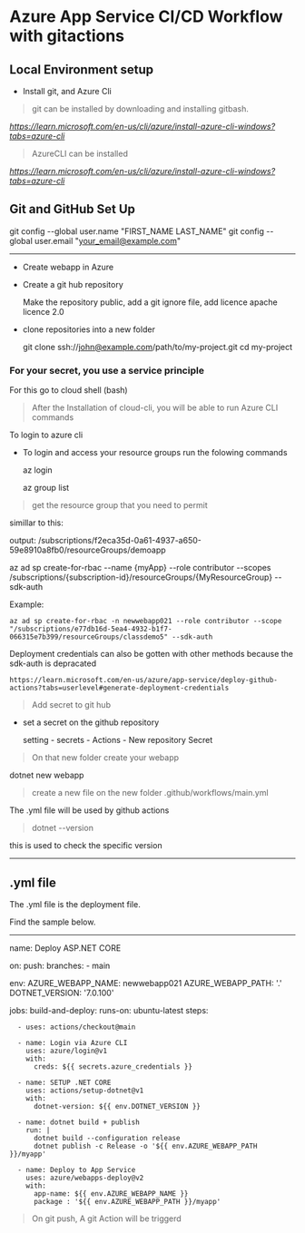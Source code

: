 # Azure App Service CI/CD Workflow with gitactions

## Local Environment setup

- Install git, and Azure Cli

> git can be installed by downloading and installing gitbash.

*https://learn.microsoft.com/en-us/cli/azure/install-azure-cli-windows?tabs=azure-cli*

> AzureCLI can be installed 

*https://learn.microsoft.com/en-us/cli/azure/install-azure-cli-windows?tabs=azure-cli*

## Git and GitHub Set Up

git config --global user.name "FIRST_NAME LAST_NAME"
git config --global user.email "your_email@example.com"

----

- Create webapp in Azure 

- Create a git hub repository 

    Make the repository public, add a git ignore file, add licence apache licence 2.0

- clone repositories into a new folder

    git clone ssh://john@example.com/path/to/my-project.git 
    cd my-project 

    
### For your secret, you use a service principle 

For this go to cloud shell (bash)

> After the Installation of cloud-cli, you will be able to run Azure CLI  commands

To login to azure cli 

- To login and access your resource groups run the folowing commands

    az login 

    az group list 

> get the resource group that you need to permit 

simillar to this:

output: /subscriptions/f2eca35d-0a61-4937-a650-59e8910a8fb0/resourceGroups/demoapp

az ad sp create-for-rbac --name {myApp} --role contributor --scopes /subscriptions/{subscription-id}/resourceGroups/{MyResourceGroup} --sdk-auth

Example:

    az ad sp create-for-rbac -n newwebapp021 --role contributor --scope "/subscriptions/e77db16d-5ea4-4932-b1f7-066315e7b399/resourceGroups/classdemo5" --sdk-auth

Deployment credentials can also be gotten with other methods because the sdk-auth is depracated 

    https://learn.microsoft.com/en-us/azure/app-service/deploy-github-actions?tabs=userlevel#generate-deployment-credentials


> Add secret to git hub

- set a secret on the github repository 

  setting - secrets - Actions - New repository  Secret 


> On that new folder create your webapp

  dotnet new webapp

> create a new file on the new folder .github/workflows/main.yml

  The .yml file will be used by github actions 

> dotnet --version 

this is used to check the specific version 

---

## .yml file 

The .yml file is the deployment file.

Find the sample below.

----

name: Deploy ASP.NET CORE

on:
  push:
    branches: 
      - main

env:
  AZURE_WEBAPP_NAME: newwebapp021
  AZURE_WEBAPP_PATH: '.'
  DOTNET_VERSION: '7.0.100'

jobs:
  build-and-deploy:
    runs-on: ubuntu-latest
    steps:
      
      - uses: actions/checkout@main

      - name: Login via Azure CLI
        uses: azure/login@v1
        with:
          creds: ${{ secrets.azure_credentials }}

      - name: SETUP .NET CORE
        uses: actions/setup-dotnet@v1
        with:
          dotnet-version: ${{ env.DOTNET_VERSION }}

      - name: dotnet build + publish
        run: |
          dotnet build --configuration release
          dotnet publish -c Release -o '${{ env.AZURE_WEBAPP_PATH }}/myapp'

      - name: Deploy to App Service 
        uses: azure/webapps-deploy@v2
        with:
          app-name: ${{ env.AZURE_WEBAPP_NAME }}
          package : '${{ env.AZURE_WEBAPP_PATH }}/myapp'

> On git push, A git Action will be triggerd 